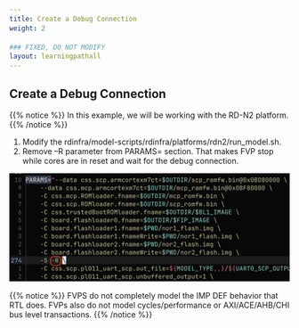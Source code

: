 ```yaml
---
title: Create a Debug Connection
weight: 2

### FIXED, DO NOT MODIFY
layout: learningpathall
---
```


## Create a Debug Connection
{{% notice %}}
In this example, we will be working with the RD-N2 platform.
{{% /notice %}}

1. Modify the rdinfra/model-scripts/rdinfra/platforms/rdn2/run_model.sh.
1. Remove –R parameter from PARAMS= section. That makes FVP stop while cores are in reset and wait for the debug connection.

![modify parameters alt-text#center](images/modify_params.png "Figure 1. Modify run_model.sh")

{{% notice %}}
FVPS do not completely model the IMP DEF behavior that RTL does. FVPs also do not model cycles/performance or AXI/ACE/AHB/CHI bus level transactions.
{{% /notice %}}

